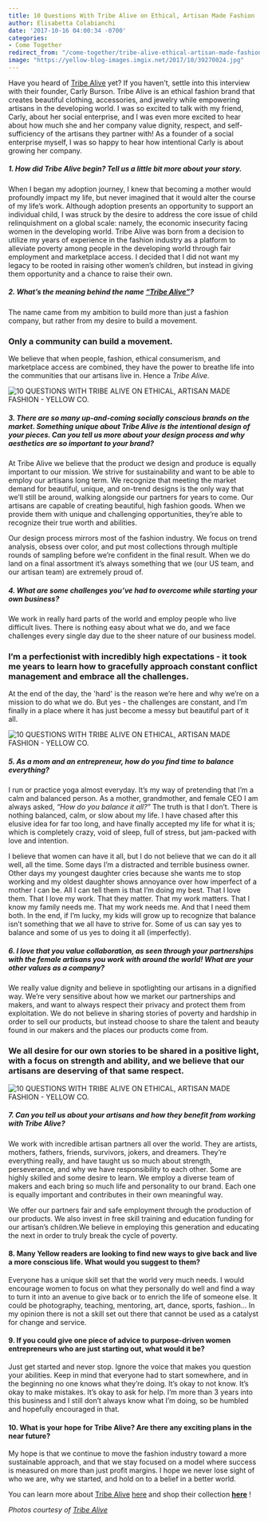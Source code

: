 ```yaml
---
title: 10 Questions With Tribe Alive on Ethical, Artisan Made Fashion
author: Elisabetta Colabianchi
date: '2017-10-16 04:00:34 -0700'
categories:
- Come Together
redirect_from: "/come-together/tribe-alive-ethical-artisan-made-fashion/"
image: "https://yellow-blog-images.imgix.net/2017/10/39270024.jpg"
---
```


Have you heard of [Tribe Alive](https://tribealive.com/) yet? If you haven’t,
settle into this interview with their founder, Carly Burson. Tribe Alive is an
ethical fashion brand that creates beautiful clothing, accessories, and jewelry
while empowering artisans in the developing world. I was so excited to talk with
my friend, Carly, about her social enterprise, and I was even more excited to
hear about how much she and her company value dignity, respect, and
self-sufficiency of the artisans they partner with! As a founder of a social
enterprise myself, I was so happy to hear how intentional Carly is about growing
her company.

##### 1\. How did Tribe Alive begin? Tell us a little bit more about your story.

When I began my adoption journey, I knew that becoming a mother would profoundly
impact my life, but never imagined that it would alter the course of my life’s
work. Although adoption presents an opportunity to support an individual child,
I was struck by the desire to address the core issue of child relinquishment on
a global scale: namely, the economic insecurity facing women in the developing
world. Tribe Alive was born from a decision to utilize my years of experience in
the fashion industry as a platform to alleviate poverty among people in the
developing world through fair employment and marketplace access. I decided that
I did not want my legacy to be rooted in raising other women’s children, but
instead in giving them opportunity and a chance to raise their own.

##### 2\. What’s the meaning behind the name [“Tribe Alive”](https://tribealive.com/)?

The name came from my ambition to build more than just a fashion company, but
rather from my desire to build a movement.

### Only a community can build a movement.

We believe that when people, fashion, ethical consumerism, and marketplace
access are combined, they have the power to breathe life into the communities
that our artisans live in. Hence a _Tribe_ _Alive._

![10 QUESTIONS WITH TRIBE ALIVE ON ETHICAL, ARTISAN MADE FASHION - YELLOW CO.](https://yellow-blog-images.imgix.net/2017/10/39140020.jpg)

##### 3\. There are so many up-and-coming socially conscious brands on the market. Something unique about Tribe Alive is the intentional design of your pieces. Can you tell us more about your design process and why aesthetics are so important to your brand?

At Tribe Alive we believe that the product we design and produce is equally
important to our mission. We strive for sustainability and want to be able to
employ our artisans long term. We recognize that meeting the market demand for
beautiful, unique, and on-trend designs is the only way that we’ll still be
around, walking alongside our partners for years to come. Our artisans are
capable of creating beautiful, high fashion goods. When we provide them with
unique and challenging opportunities, they’re able to recognize their true worth
and abilities.

Our design process mirrors most of the fashion industry. We focus on trend
analysis, obsess over color, and put most collections through multiple rounds of
sampling before we’re confident in the final result. When we do land on a final
assortment it’s always something that we (our US team, and our artisan team) are
extremely proud of.

##### 4\. What are some challenges you’ve had to overcome while starting your own business?

We work in really hard parts of the world and employ people who live difficult
lives. There is nothing easy about what we do, and we face challenges every
single day due to the sheer nature of our business model.

### I’m a perfectionist with incredibly high expectations - it took me years to learn how to gracefully approach constant conflict management and embrace all the challenges.

At the end of the day, the 'hard' is the reason we’re here and why we’re on a
mission to do what we do. But yes - the challenges are constant, and I’m finally
in a place where it has just become a messy but beautiful part of it all.

![10 QUESTIONS WITH TRIBE ALIVE ON ETHICAL, ARTISAN MADE FASHION - YELLOW CO.](https://yellow-blog-images.imgix.net/2017/10/39100023.jpg)

##### 5\. As a mom and an entrepreneur, how do you find time to balance everything?

I run or practice yoga almost everyday. It’s my way of pretending that I’m a
calm and balanced person. As a mother, grandmother, and female CEO I am always
asked, _“How do you balance it all?”_ The truth is that I don’t. There is
nothing balanced, calm, or slow about my life. I have chased after this elusive
idea for far too long, and have finally accepted my life for what it is; which
is completely crazy, void of sleep, full of stress, but jam-packed with love and
intention.

I believe that women can have it all, but I do not believe that we can do it all
well, all the time. Some days I’m a distracted and terrible business owner.
Other days my youngest daughter cries because she wants me to stop working and
my oldest daughter shows annoyance over how imperfect of a mother I can be. All
I can tell them is that I’m doing my best. That I love them. That I love my
work. That they matter. That my work matters. That I know my family needs me.
That my work needs me. And that I need them both. In the end, if I’m lucky, my
kids will grow up to recognize that balance isn’t something that we all have to
strive for. Some of us can say yes to balance and some of us yes to doing it all
(imperfectly).

##### 6\. I love that you value collaboration, as seen through your partnerships with the female artisans you work with around the world! What are your other values as a company?

We really value dignity and believe in spotlighting our artisans in a dignified
way. We’re very sensitive about how we market our partnerships and makers, and
want to always respect their privacy and protect them from exploitation. We do
not believe in sharing stories of poverty and hardship in order to sell our
products, but instead choose to share the talent and beauty found in our makers
and the places our products come from.

### We all desire for our own stories to be shared in a positive light, with a focus on strength and ability, and we believe that our artisans are deserving of that same respect.

![10 QUESTIONS WITH TRIBE ALIVE ON ETHICAL, ARTISAN MADE FASHION - YELLOW CO.](https://yellow-blog-images.imgix.net/2017/10/39160037.jpg)

##### 7\. Can you tell us about your artisans and how they benefit from working with Tribe Alive?

We work with incredible artisan partners all over the world. They are artists,
mothers, fathers, friends, survivors, jokers, and dreamers. They’re everything
really, and have taught us so much about strength, perseverance, and why we have
responsibility to each other. Some are highly skilled and some desire to learn.
We employ a diverse team of makers and each bring so much life and personality
to our brand. Each one is equally important and contributes in their own
meaningful way.

We offer our partners fair and safe employment through the production of our
products. We also invest in free skill training and education funding for our
artisan’s children.We believe in employing this generation and educating the
next in order to truly break the cycle of poverty.

#### **8\. Many Yellow readers are looking to find new ways to give back and live a more conscious life. What would you suggest to them?**

Everyone has a unique skill set that the world very much needs. I would
encourage women to focus on what they personally do well and find a way to turn
it into an avenue to give back or to enrich the life of someone else. It could
be photography, teaching, mentoring, art, dance, sports, fashion… In my opinion
there is not a skill set out there that cannot be used as a catalyst for change
and service.

#### **9\. If you could give one piece of advice to purpose-driven women entrepreneurs who are just starting out, what would it be?**

Just get started and never stop. Ignore the voice that makes you question your
abilities. Keep in mind that everyone had to start somewhere, and in the
beginning no one knows what they’re doing. It’s okay to not know. It’s okay to
make mistakes. It’s okay to ask for help. I’m more than 3 years into this
business and I still don’t always know what I’m doing, so be humbled and
hopefully encouraged in that.

#### **10\. What is your hope for Tribe Alive? Are there any exciting plans in the near future?**

My hope is that we continue to move the fashion industry toward a more
sustainable approach, and that we stay focused on a model where success is
measured on more than just profit margins. I hope we never lose sight of who we
are, why we started, and hold on to a belief in a better world.

You can learn more about [Tribe Alive](https://tribealive.com/)
[here](https://tribealive.com/) and shop their collection
**[here](https://tribealive.com/shop)** !

_Photos courtesy of [Tribe Alive](https://tribealive.com/)_
